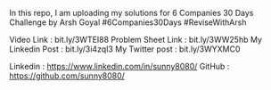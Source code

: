 In this repo, I am uploading my solutions for 6 Companies 30 Days Challenge by Arsh Goyal
#6Companies30Days #ReviseWithArsh 

Video Link : bit.ly/3WTEI88
Problem Sheet Link : bit.ly/3WW25hb
My Linkedin Post : bit.ly/3i4zqI3
My Twitter post : bit.ly/3WYXMC0

Linkedin : https://www.linkedin.com/in/sunny8080/
GitHub : https://github.com/sunny8080/
